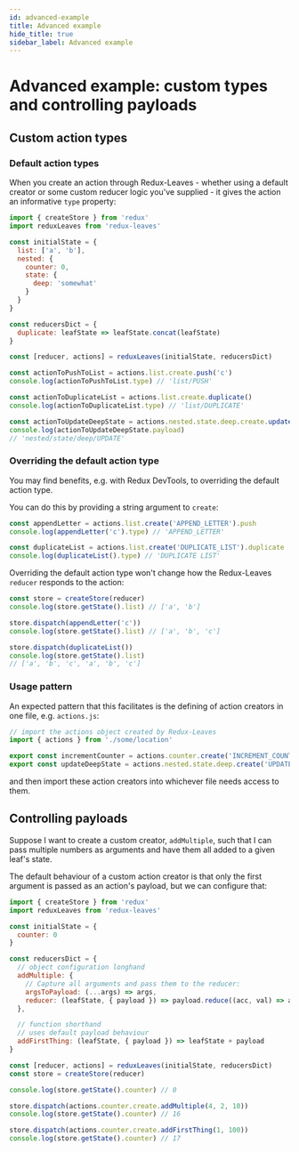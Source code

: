 ```yaml
---
id: advanced-example
title: Advanced example
hide_title: true
sidebar_label: Advanced example
---
```


# Advanced example: custom types and controlling payloads

## Custom action types

### Default action types
When you create an action through Redux-Leaves - whether using a default creator or some custom reducer logic you've supplied - it gives the action an informative `type` property:

```js
import { createStore } from 'redux'
import reduxLeaves from 'redux-leaves'

const initialState = {
  list: ['a', 'b'],
  nested: {
    counter: 0,
    state: {
      deep: 'somewhat'
    }
  }
}

const reducersDict = {
  duplicate: leafState => leafState.concat(leafState)
}

const [reducer, actions] = reduxLeaves(initialState, reducersDict)

const actionToPushToList = actions.list.create.push('c')
console.log(actionToPushToList.type) // 'list/PUSH'

const actionToDuplicateList = actions.list.create.duplicate()
console.log(actionToDuplicateList.type) // 'list/DUPLICATE'

const actionToUpdateDeepState = actions.nested.state.deep.create.update('could go deeper')
console.log(actionToUpdateDeepState.payload)
// 'nested/state/deep/UPDATE'
```

### Overriding the default action type
You may find benefits, e.g. with Redux DevTools, to overriding the default action type.

You can do this by providing a string argument to `create`:

```js
const appendLetter = actions.list.create('APPEND_LETTER').push
console.log(appendLetter('c').type) // 'APPEND_LETTER'

const duplicateList = actions.list.create('DUPLICATE_LIST').duplicate
console.log(duplicateList().type) // 'DUPLICATE LIST'
```

Overriding the default action type won't change how the Redux-Leaves `reducer` responds to the action:
```js
const store = createStore(reducer)
console.log(store.getState().list) // ['a', 'b']

store.dispatch(appendLetter('c'))
console.log(store.getState().list) // ['a', 'b', 'c']

store.dispatch(duplicateList())
console.log(store.getState().list)
// ['a', 'b', 'c', 'a', 'b', 'c']
```

### Usage pattern
An expected pattern that this facilitates is the defining of action creators in one file, e.g. `actions.js`:
```js
// import the actions object created by Redux-Leaves
import { actions } from './some/location'

export const incrementCounter = actions.counter.create('INCREMENT_COUNTER').increment
export const updateDeepState = actions.nested.state.deep.create('UPDATE_DEEP_STATE').update
```
and then import these action creators into whichever file needs access to them.

## Controlling payloads
Suppose I want to create a custom creator, `addMultiple`, such that I can pass multiple numbers as arguments and have them all added to a given leaf's state.

The default behaviour of a custom action creator is that only the first argument is passed as an action's payload, but we can configure that:

```js
import { createStore } from 'redux'
import reduxLeaves from 'redux-leaves'

const initialState = {
  counter: 0
}

const reducersDict = {
  // object configuration longhand
  addMultiple: {
    // Capture all arguments and pass them to the reducer:
    argsToPayload: (...args) => args,
    reducer: (leafState, { payload }) => payload.reduce((acc, val) => acc + val, leafState)
  },

  // function shorthand
  // uses default payload behaviour
  addFirstThing: (leafState, { payload }) => leafState + payload
}

const [reducer, actions] = reduxLeaves(initialState, reducersDict)
const store = createStore(reducer)

console.log(store.getState().counter) // 0

store.dispatch(actions.counter.create.addMultiple(4, 2, 10))
console.log(store.getState().counter) // 16

store.dispatch(actions.counter.create.addFirstThing(1, 100))
console.log(store.getState().counter) // 17
```